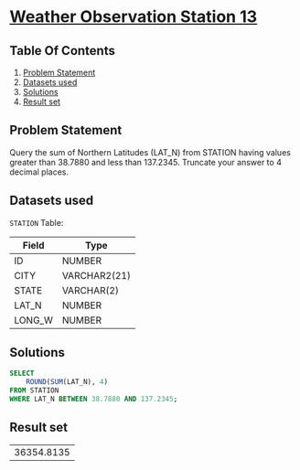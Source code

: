 # [Weather Observation Station 13](https://www.hackerrank.com/challenges/weather-observation-station-13/)

## Table Of Contents
1. [Problem Statement](#problem-statement)
2. [Datasets used](#datasets-used)
3. [Solutions](#solutions)
4. [Result set](#result-set)

## Problem Statement

Query the sum of Northern Latitudes (LAT_N) from STATION having values greater than 38.7880 and less than 137.2345. Truncate your answer to 4 decimal places.

## Datasets used

```STATION``` Table:

| Field  | Type         |
| ------ | ------------ |
| ID     | NUMBER       |
| CITY   | VARCHAR2(21) |
| STATE  | VARCHAR(2)   |
| LAT_N  | NUMBER       |
| LONG_W | NUMBER       |

## Solutions

```sql
SELECT 
    ROUND(SUM(LAT_N), 4)
FROM STATION
WHERE LAT_N BETWEEN 38.7880 AND 137.2345;
```

## Result set

|            |
| ---------- |
| 36354.8135 |